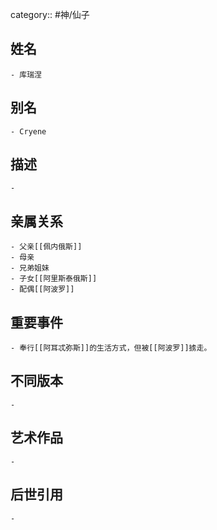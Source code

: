 category:: #神/仙子
## 姓名
	- 库瑞涅
## 别名
	- Cryene
## 描述
	-
## 亲属关系
	- 父亲[[佩内俄斯]]
	- 母亲
	- 兄弟姐妹
	- 子女[[阿里斯泰俄斯]]
	- 配偶[[阿波罗]]
## 重要事件
	- 奉行[[阿耳忒弥斯]]的生活方式，但被[[阿波罗]]掳走。
## 不同版本
	-
## 艺术作品
	-
## 后世引用
	-
